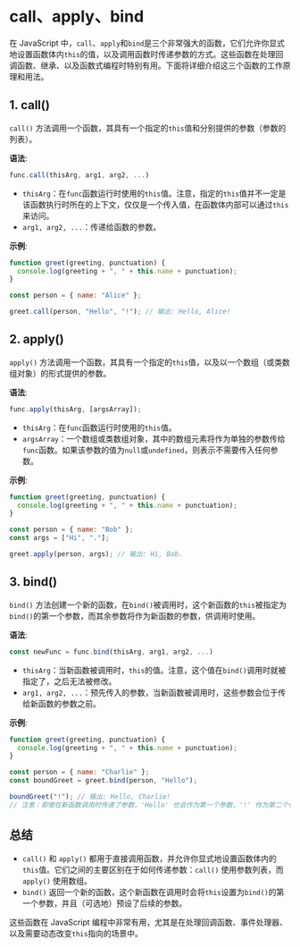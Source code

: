 # call、apply、bind

在 JavaScript 中，`call`、`apply`和`bind`是三个非常强大的函数，它们允许你显式地设置函数体内`this`的值，以及调用函数时传递参数的方式。这些函数在处理回调函数、继承、以及函数式编程时特别有用。下面将详细介绍这三个函数的工作原理和用法。

## 1. call()

`call()` 方法调用一个函数，其具有一个指定的`this`值和分别提供的参数（参数的列表）。

**语法**:

```javascript
func.call(thisArg, arg1, arg2, ...)
```

- `thisArg`：在`func`函数运行时使用的`this`值。注意，指定的`this`值并不一定是该函数执行时所在的上下文，仅仅是一个传入值，在函数体内部可以通过`this`来访问。
- `arg1, arg2, ...`：传递给函数的参数。

**示例**:

```javascript
function greet(greeting, punctuation) {
  console.log(greeting + ", " + this.name + punctuation);
}

const person = { name: "Alice" };

greet.call(person, "Hello", "!"); // 输出: Hello, Alice!
```

## 2. apply()

`apply()` 方法调用一个函数，其具有一个指定的`this`值，以及以一个数组（或类数组对象）的形式提供的参数。

**语法**:

```javascript
func.apply(thisArg, [argsArray]);
```

- `thisArg`：在`func`函数运行时使用的`this`值。
- `argsArray`：一个数组或类数组对象，其中的数组元素将作为单独的参数传给`func`函数。如果该参数的值为`null`或`undefined`，则表示不需要传入任何参数。

**示例**:

```javascript
function greet(greeting, punctuation) {
  console.log(greeting + ", " + this.name + punctuation);
}

const person = { name: "Bob" };
const args = ["Hi", "."];

greet.apply(person, args); // 输出: Hi, Bob.
```

## 3. bind()

`bind()` 方法创建一个新的函数，在`bind()`被调用时，这个新函数的`this`被指定为`bind()`的第一个参数，而其余参数将作为新函数的参数，供调用时使用。

**语法**:

```javascript
const newFunc = func.bind(thisArg, arg1, arg2, ...)
```

- `thisArg`：当新函数被调用时，`this`的值。注意，这个值在`bind()`调用时就被指定了，之后无法被修改。
- `arg1, arg2, ...`：预先传入的参数，当新函数被调用时，这些参数会位于传给新函数的参数之前。

**示例**:

```javascript
function greet(greeting, punctuation) {
  console.log(greeting + ", " + this.name + punctuation);
}

const person = { name: "Charlie" };
const boundGreet = greet.bind(person, "Hello");

boundGreet("!"); // 输出: Hello, Charlie!
// 注意：即使在新函数调用时传递了参数，'Hello' 也会作为第一个参数，'!' 作为第二个参数
```

## 总结

- `call()` 和 `apply()` 都用于直接调用函数，并允许你显式地设置函数体内的`this`值。它们之间的主要区别在于如何传递参数：`call()` 使用参数列表，而 `apply()` 使用数组。
- `bind()` 返回一个新的函数，这个新函数在调用时会将`this`设置为`bind()`的第一个参数，并且（可选地）预设了后续的参数。

这些函数在 JavaScript 编程中非常有用，尤其是在处理回调函数、事件处理器、以及需要动态改变`this`指向的场景中。
